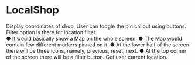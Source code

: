 # LocalShop
Display coordinates of shop, 
User can toogle the pin callout using buttons. 
Filter option is there for location filter.  
● It would basically show a Map on the whole screen.
● The Map would contain few different markers pinned on it. 
● At the lower half of the screen there will be three icons, namely, previous, reset, next. ● At the top corner of the screen there will be a filter button.  Get user current location.
